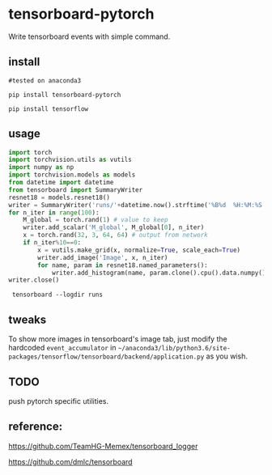 # tensorboard-pytorch

Write tensorboard events with simple command.

## install

`#tested on anaconda3`

`pip install tensorboard-pytorch`

`pip install tensorflow`


## usage
```python
import torch
import torchvision.utils as vutils
import numpy as np
import torchvision.models as models
from datetime import datetime
from tensorboard import SummaryWriter
resnet18 = models.resnet18()
writer = SummaryWriter('runs/'+datetime.now().strftime('%B%d  %H:%M:%S'))
for n_iter in range(100):
    M_global = torch.rand(1) # value to keep
    writer.add_scalar('M_global', M_global[0], n_iter)
    x = torch.rand(32, 3, 64, 64) # output from network
    if n_iter%10==0:
        x = vutils.make_grid(x, normalize=True, scale_each=True)   
        writer.add_image('Image', x, n_iter)
        for name, param in resnet18.named_parameters():
            writer.add_histogram(name, param.clone().cpu().data.numpy(), n_iter)
writer.close()
```

` tensorboard --logdir runs`  

## tweaks
To show more images in tensorboard's image tab, just
modify the hardcoded `event_accumulator` in 
`~/anaconda3/lib/python3.6/site-packages/tensorflow/tensorboard/backend/application.py`
as you wish.


## TODO
push pytorch specific utilities.

## reference:

https://github.com/TeamHG-Memex/tensorboard_logger

https://github.com/dmlc/tensorboard
